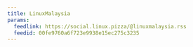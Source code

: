 ```yaml
---
title: LinuxMalaysia
params:
  feedlink: https://social.linux.pizza/@linuxmalaysia.rss
  feedid: 00fe9760a6f723e9938e15ec275c3235
---
```

